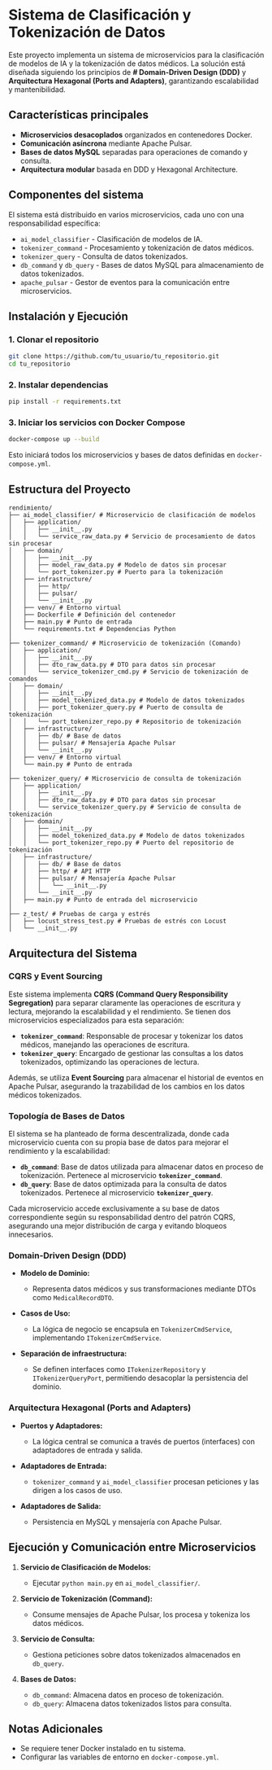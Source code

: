 # Sistema de Clasificación y Tokenización de Datos

Este proyecto implementa un sistema de microservicios para la clasificación de modelos de IA y la tokenización de datos médicos. La solución está diseñada siguiendo los principios de **# Domain-Driven Design (DDD)** y **Arquitectura Hexagonal (Ports and Adapters)**, garantizando escalabilidad y mantenibilidad.

## Características principales

- **Microservicios desacoplados** organizados en contenedores Docker.
- **Comunicación asíncrona** mediante Apache Pulsar.
- **Bases de datos MySQL** separadas para operaciones de comando y consulta.
- **Arquitectura modular** basada en DDD y Hexagonal Architecture.

## Componentes del sistema

El sistema está distribuido en varios microservicios, cada uno con una responsabilidad específica:

- `ai_model_classifier` - Clasificación de modelos de IA.
- `tokenizer_command` - Procesamiento y tokenización de datos médicos.
- `tokenizer_query` - Consulta de datos tokenizados.
- `db_command` y `db_query` - Bases de datos MySQL para almacenamiento de datos tokenizados.
- `apache_pulsar` - Gestor de eventos para la comunicación entre microservicios.

## Instalación y Ejecución

### 1. Clonar el repositorio

```bash
git clone https://github.com/tu_usuario/tu_repositorio.git
cd tu_repositorio
```

### 2. Instalar dependencias

```bash
pip install -r requirements.txt
```

### 3. Iniciar los servicios con Docker Compose

```bash
docker-compose up --build
```

Esto iniciará todos los microservicios y bases de datos definidas en `docker-compose.yml`.

## Estructura del Proyecto

```plaintext
rendimiento/
├── ai_model_classifier/ # Microservicio de clasificación de modelos
│   ├── application/
│   │   ├── __init__.py
│   │   └── service_raw_data.py # Servicio de procesamiento de datos sin procesar
│   ├── domain/
│   │   ├── __init__.py
│   │   ├── model_raw_data.py # Modelo de datos sin procesar
│   │   └── port_tokenizer.py # Puerto para la tokenización
│   ├── infrastructure/
│   │   ├── http/
│   │   ├── pulsar/
│   │   └── __init__.py
│   ├── venv/ # Entorno virtual
│   ├── Dockerfile # Definición del contenedor
│   ├── main.py # Punto de entrada
│   └── requirements.txt # Dependencias Python
│
├── tokenizer_command/ # Microservicio de tokenización (Comando)
│   ├── application/
│   │   ├── __init__.py
│   │   ├── dto_raw_data.py # DTO para datos sin procesar
│   │   └── service_tokenizer_cmd.py # Servicio de tokenización de comandos
│   ├── domain/
│   │   ├── __init__.py
│   │   ├── model_tokenized_data.py # Modelo de datos tokenizados
│   │   ├── port_tokenizer_query.py # Puerto de consulta de tokenización
│   │   └── port_tokenizer_repo.py # Repositorio de tokenización
│   ├── infrastructure/
│   │   ├── db/ # Base de datos
│   │   ├── pulsar/ # Mensajería Apache Pulsar
│   │   └── __init__.py
│   ├── venv/ # Entorno virtual
│   └── main.py # Punto de entrada
│
├── tokenizer_query/ # Microservicio de consulta de tokenización
│   ├── application/
│   │   ├── __init__.py
│   │   ├── dto_raw_data.py # DTO para datos sin procesar
│   │   └── service_tokenizer_query.py # Servicio de consulta de tokenización
│   ├── domain/
│   │   ├── __init__.py
│   │   ├── model_tokenized_data.py # Modelo de datos tokenizados
│   │   └── port_tokenizer_repo.py # Puerto del repositorio de tokenización
│   ├── infrastructure/
│   │   ├── db/ # Base de datos
│   │   ├── http/ # API HTTP
│   │   ├── pulsar/ # Mensajería Apache Pulsar
│   │   │   └── __init__.py
│   │   └── __init__.py
│   ├── main.py # Punto de entrada del microservicio
│
├── z_test/ # Pruebas de carga y estrés
│   ├── locust_stress_test.py # Pruebas de estrés con Locust
│   └── __init__.py
```

## Arquitectura del Sistema

### CQRS y Event Sourcing

Este sistema implementa **CQRS (Command Query Responsibility Segregation)** para separar claramente las operaciones de escritura y lectura, mejorando la escalabilidad y el rendimiento. Se tienen dos microservicios especializados para esta separación:

- **`tokenizer_command`**: Responsable de procesar y tokenizar los datos médicos, manejando las operaciones de escritura.
- **`tokenizer_query`**: Encargado de gestionar las consultas a los datos tokenizados, optimizando las operaciones de lectura.

Además, se utiliza **Event Sourcing** para almacenar el historial de eventos en Apache Pulsar, asegurando la trazabilidad de los cambios en los datos médicos tokenizados.

### Topología de Bases de Datos

El sistema se ha planteado de forma descentralizada, donde cada microservicio cuenta con su propia base de datos para mejorar el rendimiento y la escalabilidad:

- **`db_command`**: Base de datos utilizada para almacenar datos en proceso de tokenización. Pertenece al microservicio **`tokenizer_command`**.
- **`db_query`**: Base de datos optimizada para la consulta de datos tokenizados. Pertenece al microservicio **`tokenizer_query`**.

Cada microservicio accede exclusivamente a su base de datos correspondiente según su responsabilidad dentro del patrón CQRS, asegurando una mejor distribución de carga y evitando bloqueos innecesarios.



### Domain-Driven Design (DDD)

- **Modelo de Dominio:**

  - Representa datos médicos y sus transformaciones mediante DTOs como `MedicalRecordDTO`.

- **Casos de Uso:**

  - La lógica de negocio se encapsula en `TokenizerCmdService`, implementando `ITokenizerCmdService`.

- **Separación de infraestructura:**

  - Se definen interfaces como `ITokenizerRepository` y `ITokenizerQueryPort`, permitiendo desacoplar la persistencia del dominio.

### Arquitectura Hexagonal (Ports and Adapters)

- **Puertos y Adaptadores:**

  - La lógica central se comunica a través de puertos (interfaces) con adaptadores de entrada y salida.

- **Adaptadores de Entrada:**

  - `tokenizer_command` y `ai_model_classifier` procesan peticiones y las dirigen a los casos de uso.

- **Adaptadores de Salida:**

  - Persistencia en MySQL y mensajería con Apache Pulsar.

## Ejecución y Comunicación entre Microservicios

1. **Servicio de Clasificación de Modelos:**

   - Ejecutar `python main.py` en `ai_model_classifier/`.

2. **Servicio de Tokenización (Command):**

   - Consume mensajes de Apache Pulsar, los procesa y tokeniza los datos médicos.

3. **Servicio de Consulta:**

   - Gestiona peticiones sobre datos tokenizados almacenados en `db_query`.

4. **Bases de Datos:**

   - `db_command`: Almacena datos en proceso de tokenización.
   - `db_query`: Almacena datos tokenizados listos para consulta.

## Notas Adicionales

- Se requiere tener Docker instalado en tu sistema.
- Configurar las variables de entorno en `docker-compose.yml`.

